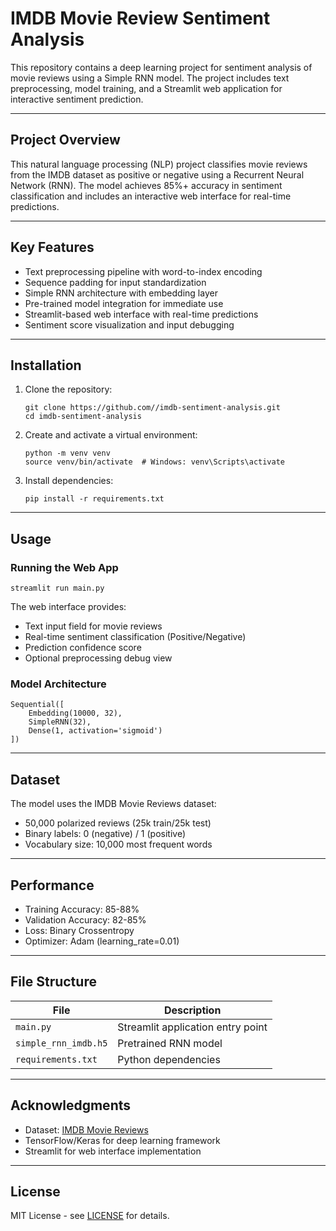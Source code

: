 # IMDB Movie Review Sentiment Analysis

This repository contains a deep learning project for sentiment analysis of movie reviews using a Simple RNN model. The project includes text preprocessing, model training, and a Streamlit web application for interactive sentiment prediction.

---

## Project Overview

This natural language processing (NLP) project classifies movie reviews from the IMDB dataset as positive or negative using a Recurrent Neural Network (RNN). The model achieves 85%+ accuracy in sentiment classification and includes an interactive web interface for real-time predictions.

---

## Key Features

- Text preprocessing pipeline with word-to-index encoding
- Sequence padding for input standardization
- Simple RNN architecture with embedding layer
- Pre-trained model integration for immediate use
- Streamlit-based web interface with real-time predictions
- Sentiment score visualization and input debugging

---

## Installation

1. Clone the repository:
   ```
   git clone https://github.com//imdb-sentiment-analysis.git
   cd imdb-sentiment-analysis
   ```

2. Create and activate a virtual environment:
   ```
   python -m venv venv
   source venv/bin/activate  # Windows: venv\Scripts\activate
   ```

3. Install dependencies:
   ```
   pip install -r requirements.txt
   ```

---

## Usage

### Running the Web App
```
streamlit run main.py
```

The web interface provides:
- Text input field for movie reviews
- Real-time sentiment classification (Positive/Negative)
- Prediction confidence score
- Optional preprocessing debug view

### Model Architecture
```
Sequential([
    Embedding(10000, 32),
    SimpleRNN(32),
    Dense(1, activation='sigmoid')
])
```

---

## Dataset

The model uses the IMDB Movie Reviews dataset:
- 50,000 polarized reviews (25k train/25k test)
- Binary labels: 0 (negative) / 1 (positive)
- Vocabulary size: 10,000 most frequent words

---

## Performance

- Training Accuracy: 85-88%
- Validation Accuracy: 82-85%
- Loss: Binary Crossentropy
- Optimizer: Adam (learning_rate=0.01)

---

## File Structure

| File                 | Description                         |
|----------------------|-------------------------------------|
| `main.py`            | Streamlit application entry point   |
| `simple_rnn_imdb.h5` | Pretrained RNN model                |
| `requirements.txt`   | Python dependencies                 |

---

## Acknowledgments

- Dataset: [IMDB Movie Reviews](https://www.tensorflow.org/api_docs/python/tf/keras/datasets/imdb)
- TensorFlow/Keras for deep learning framework
- Streamlit for web interface implementation

---

## License

MIT License - see [LICENSE](LICENSE) for details.
```
